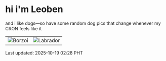 # hi i'm Leoben

and i like dogs—so have some random dog pics that change whenever my CRON feels like it

|  |  |
|--------|----------|
| ![Borzoi](https://random-dog-vercel.vercel.app/api/random-borzoi?v=1760812088) | ![Labrador](https://random-dog-vercel.vercel.app/api/random-labrador?v=1760812088) |

Last updated: 2025-10-19 02:28 PHT
